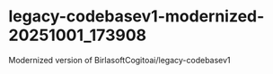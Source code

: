 # legacy-codebasev1-modernized-20251001_173908
Modernized version of BirlasoftCogitoai/legacy-codebasev1
